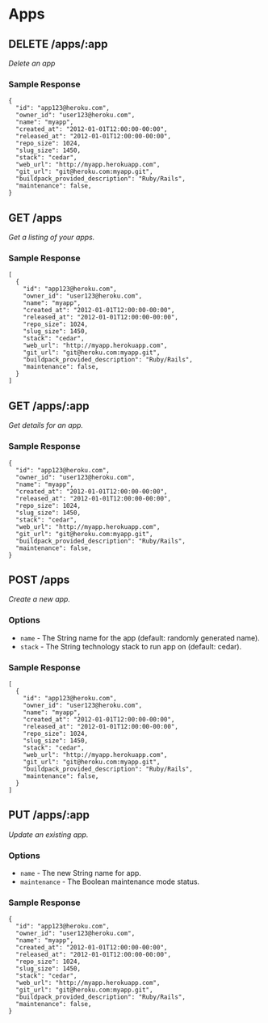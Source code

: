 # Apps
## DELETE /apps/:app

*Delete an app*

### Sample Response

```
{
  "id": "app123@heroku.com",
  "owner_id": "user123@heroku.com",
  "name": "myapp",
  "created_at": "2012-01-01T12:00:00-00:00",
  "released_at": "2012-01-01T12:00:00-00:00",
  "repo_size": 1024,
  "slug_size": 1450,
  "stack": "cedar",
  "web_url": "http://myapp.herokuapp.com",
  "git_url": "git@heroku.com:myapp.git",
  "buildpack_provided_description": "Ruby/Rails",
  "maintenance": false,
}
```
## GET /apps

*Get a listing of your apps.*

### Sample Response

```
[
  {
    "id": "app123@heroku.com",
    "owner_id": "user123@heroku.com",
    "name": "myapp",
    "created_at": "2012-01-01T12:00:00-00:00",
    "released_at": "2012-01-01T12:00:00-00:00",
    "repo_size": 1024,
    "slug_size": 1450,
    "stack": "cedar",
    "web_url": "http://myapp.herokuapp.com",
    "git_url": "git@heroku.com:myapp.git",
    "buildpack_provided_description": "Ruby/Rails",
    "maintenance": false,
  }
]
```
## GET /apps/:app

*Get details for an app.*

### Sample Response

```
{
  "id": "app123@heroku.com",
  "owner_id": "user123@heroku.com",
  "name": "myapp",
  "created_at": "2012-01-01T12:00:00-00:00",
  "released_at": "2012-01-01T12:00:00-00:00",
  "repo_size": 1024,
  "slug_size": 1450,
  "stack": "cedar",
  "web_url": "http://myapp.herokuapp.com",
  "git_url": "git@heroku.com:myapp.git",
  "buildpack_provided_description": "Ruby/Rails",
  "maintenance": false,
}
```
## POST /apps

*Create a new app.*

### Options
* `name` - The String name for the app (default: randomly generated name).
* `stack` - The String technology stack to run app on (default: cedar).

### Sample Response

```
[
  {
    "id": "app123@heroku.com",
    "owner_id": "user123@heroku.com",
    "name": "myapp",
    "created_at": "2012-01-01T12:00:00-00:00",
    "released_at": "2012-01-01T12:00:00-00:00",
    "repo_size": 1024,
    "slug_size": 1450,
    "stack": "cedar",
    "web_url": "http://myapp.herokuapp.com",
    "git_url": "git@heroku.com:myapp.git",
    "buildpack_provided_description": "Ruby/Rails",
    "maintenance": false,
  }
]
```
## PUT /apps/:app

*Update an existing app.*

### Options
* `name` - The new String name for app.
* `maintenance` - The Boolean maintenance mode status.

### Sample Response

```
{
  "id": "app123@heroku.com",
  "owner_id": "user123@heroku.com",
  "name": "myapp",
  "created_at": "2012-01-01T12:00:00-00:00",
  "released_at": "2012-01-01T12:00:00-00:00",
  "repo_size": 1024,
  "slug_size": 1450,
  "stack": "cedar",
  "web_url": "http://myapp.herokuapp.com",
  "git_url": "git@heroku.com:myapp.git",
  "buildpack_provided_description": "Ruby/Rails",
  "maintenance": false,
}
```